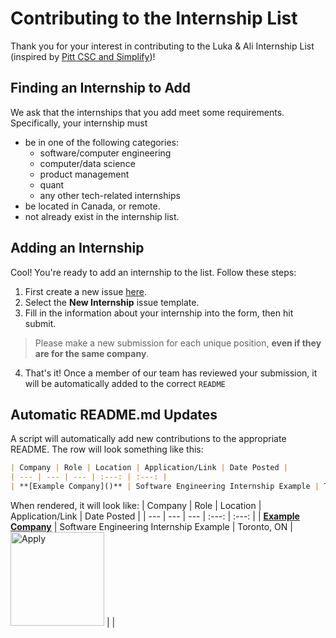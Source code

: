 # Contributing to the Internship List
Thank you for your interest in contributing to the Luka & Ali Internship List (inspired by [Pitt CSC and Simplify](https://github.com/SimplifyJobs/Summer2024-Internships))!

## Finding an Internship to Add
We ask that the internships that you add meet some requirements. Specifically, your internship must
- be in one of the following categories:
    - software/computer engineering
    - computer/data science
    - product management
    - quant
    - any other tech-related internships
- be located in Canada, or remote.
- not already exist in the internship list.

## Adding an Internship
Cool! You're ready to add an internship to the list. Follow these steps:

1) First create a new issue [here](https://github.com/lucianlavric/CanadaTechInternships-Summer2026/issues/new/choose).
2) Select the **New Internship** issue template.
3) Fill in the information about your internship into the form, then hit submit.
> Please make a new submission for each unique position, **even if they are for the same company**.
4) That's it! Once a member of our team has reviewed your submission, it will be automatically added to the correct `README`

## Automatic README.md Updates
A script will automatically add new contributions to the appropriate README. The row will look something like this:
```md
| Company | Role | Location | Application/Link | Date Posted |
| --- | --- | --- | :---: | :---: |
| **[Example Company]()** | Software Engineering Internship Example | Toronto, ON | <img src="https://i.imgur.com/5JF7mJI.png" width="150" alt="Apply"> |  |
```

When rendered, it will look like:
| Company | Role | Location | Application/Link | Date Posted |
| --- | --- | --- | :---: | :---: |
| **[Example Company]()** | Software Engineering Internship Example | Toronto, ON | <img src="https://i.imgur.com/5JF7mJI.png" width="150" alt="Apply"> |  |
